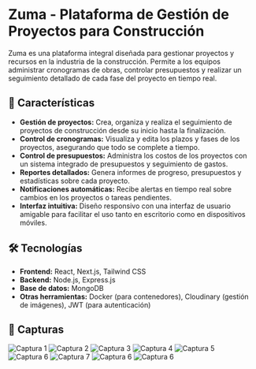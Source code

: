 # Zuma - Plataforma de Gestión de Proyectos para Construcción

Zuma es una plataforma integral diseñada para gestionar proyectos y recursos en la industria de la construcción. Permite a los equipos administrar cronogramas de obras, controlar presupuestos y realizar un seguimiento detallado de cada fase del proyecto en tiempo real.

## 🚀 Características

- **Gestión de proyectos:** Crea, organiza y realiza el seguimiento de proyectos de construcción desde su inicio hasta la finalización.
- **Control de cronogramas:** Visualiza y edita los plazos y fases de los proyectos, asegurando que todo se complete a tiempo.
- **Control de presupuestos:** Administra los costos de los proyectos con un sistema integrado de presupuestos y seguimiento de gastos.
- **Reportes detallados:** Genera informes de progreso, presupuestos y estadísticas sobre cada proyecto.
- **Notificaciones automáticas:** Recibe alertas en tiempo real sobre cambios en los proyectos o tareas pendientes.
- **Interfaz intuitiva:** Diseño responsivo con una interfaz de usuario amigable para facilitar el uso tanto en escritorio como en dispositivos móviles.

## 🛠️ Tecnologías

- **Frontend:** React, Next.js, Tailwind CSS
- **Backend:** Node.js, Express.js
- **Base de datos:** MongoDB
- **Otras herramientas:** Docker (para contenedores), Cloudinary (gestión de imágenes), JWT (para autenticación)

## 🌟 Capturas
![Captura 1](/calendario_mobile.PNG)
![Captura 2](/clientes_mobile.PNG)
![Captura 3](/cotizacion.PNG)
![Captura 4](/formulario.PNG)
![Captura 5](/login_mobile.PNG)
![Captura 6](/notas.PNG)
![Captura 7](/propuestas.PNG)
![Captura 6](/proveedores_mobile.PNG)
![Captura 6](/referidos_mobile.PNG)
